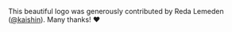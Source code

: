 This beautiful logo was generously contributed by Reda Lemeden ([@kaishin](https://github.com/kaishin)). Many thanks! :heart:
